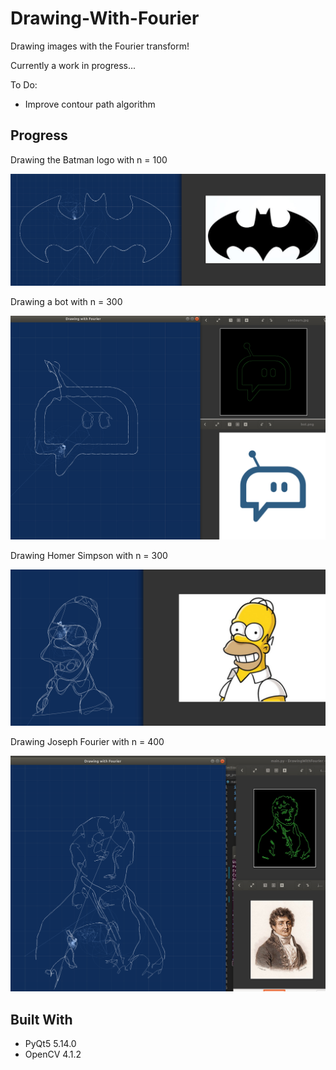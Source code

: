 # Drawing-With-Fourier
Drawing images with the Fourier transform!

Currently a work in progress...

To Do:
* Improve contour path algorithm

## Progress

Drawing the Batman logo with n = 100

![Batman](https://github.com/cindyli-13/Drawing-With-Fourier/blob/master/images/results/batman_greedy_approach.png)

Drawing a bot with n = 300

![Bot](https://github.com/cindyli-13/Drawing-With-Fourier/blob/master/images/results/bot_greedy_approach.png)

Drawing Homer Simpson with n = 300

![Homer Simpson](https://github.com/cindyli-13/Drawing-With-Fourier/blob/master/images/results/homer_simpson_greedy_approach.png)

Drawing Joseph Fourier with n = 400

![Joseph Fourier](https://github.com/cindyli-13/Drawing-With-Fourier/blob/master/images/results/joseph_fourier_greedy_approach.png)

## Built With
* PyQt5 5.14.0
* OpenCV 4.1.2